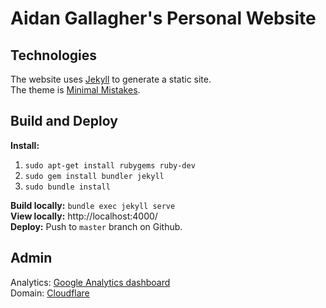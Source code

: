 # Aidan Gallagher's Personal Website

## Technologies

The website uses [Jekyll](https://jekyllrb.com) to generate a static site.  
The theme is [Minimal Mistakes](https://github.com/mmistakes/minimal-mistakes).

## Build and Deploy

**Install:**
1. `sudo apt-get install rubygems ruby-dev`
2. `sudo gem install bundler jekyll`
3. `sudo bundle install`

**Build locally:** `bundle exec jekyll serve`  
**View locally:** http://localhost:4000/  
**Deploy:** Push to `master` branch on Github.  

## Admin

Analytics: [Google Analytics dashboard](https://analytics.google.com/)  
Domain: [Cloudflare](https://dash.cloudflare.com/)